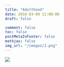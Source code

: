 ```yaml
---
title: "Adulthood"
date: 2018-03-09 11:00:00
draft: false

comment: false
toc: false
postMetaInFooter: false
mathjax: false
img_url: "/images/2.png"
---
```


<img src="/images/2.png">
